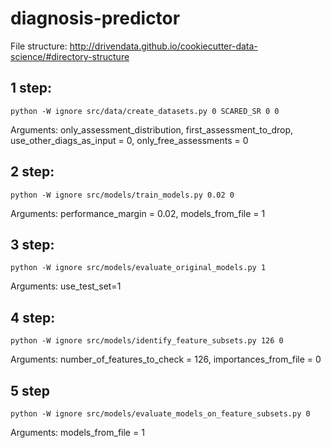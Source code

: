 # diagnosis-predictor

File structure: http://drivendata.github.io/cookiecutter-data-science/#directory-structure 

## 1 step:

`python -W ignore src/data/create_datasets.py 0 SCARED_SR 0 0`

Arguments: only_assessment_distribution, first_assessment_to_drop, use_other_diags_as_input = 0, only_free_assessments = 0

## 2 step:

`python -W ignore src/models/train_models.py 0.02 0`

Arguments: performance_margin = 0.02, models_from_file = 1

## 3 step:

`python -W ignore src/models/evaluate_original_models.py 1`

Arguments: use_test_set=1

## 4 step:

`python -W ignore src/models/identify_feature_subsets.py 126 0`

Arguments: number_of_features_to_check = 126, importances_from_file = 0

## 5 step

`python -W ignore src/models/evaluate_models_on_feature_subsets.py 0`

Arguments: models_from_file = 1

